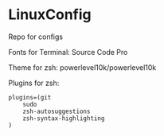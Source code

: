 # LinuxConfig
Repo for configs


Fonts for Terminal: Source Code Pro

Theme for zsh: 
powerlevel10k/powerlevel10k

Plugins for zsh:
```
plugins=(git
    sudo
    zsh-autosuggestions
    zsh-syntax-highlighting
)
```

